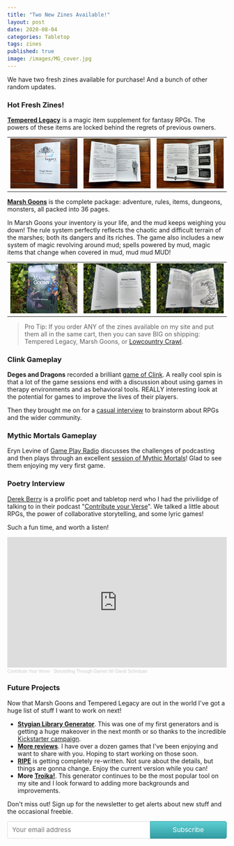 ```yaml
---
title: "Two New Zines Available!"
layout: post
date: 2020-08-04
categories: Tabletop
tags: zines
published: true
image: /images/MG_cover.jpg
---
```


We have two fresh zines available for purchase! And a bunch of other random updates.

### Hot Fresh Zines!

[**Tempered Legacy**](/tempered-legacy) is a magic item supplement for fantasy RPGs. The powers of these items are locked behind the regrets of previous owners. 

<table>
  <tbody>
    <tr>
      <td><a href="/images/Tempered-Print1.jpg" target="_blank"><img src="/images/Tempered-Print1.jpg" alt="Tempered-Print1.jpg"></a></td>
      <td><a href="/images/Tempered-Print2.jpg" target="_blank"><img src="/images/Tempered-Print2.jpg" alt="Tempered-Print2.jpg"></a></td>
      <td><a href="/images/Tempered-Print3.jpg" target="_blank"><img src="/images/Tempered-Print3.jpg" alt="Tempered-Print3.jpg"></a></td>
    </tr>
  </tbody>
</table>

[**Marsh Goons**](/marsh-goons) is the complete package: adventure, rules, items, dungeons, monsters, all packed into 36 pages.

In Marsh Goons your inventory is your life, and the mud keeps weighing you down! The rule system perfectly reflects the chaotic and difficult terrain of the marshes; both its dangers and its riches. The game also includes a new system of magic revolving around mud; spells powered by mud, magic items that change when covered in mud, mud mud MUD!

<table>
  <tbody>
    <tr>
      <td><a href="/images/MG_cover.jpg" target="_blank"><img src="/images/MG_cover.jpg" alt="MG_cover.jpg"></a></td>
      <td><a href="/images/MG_index.jpg" target="_blank"><img src="/images/MG_index.jpg" alt="MG_index.jpg"></a></td>
      <td><a href="/images/MG_mucker.jpg" target="_blank"><img src="/images/MG_mucker.jpg" alt="MG_mucker.jpg"></a></td>
    </tr>
  </tbody>
</table>

> Pro Tip: If you order ANY of the zines available on my site and put them all in the same cart, then you can save BIG on shipping: Tempered Legacy, Marsh Goons, or [Lowcountry Crawl](/lowcountry-crawl).

### Clink Gameplay

**Deges and Dragons** recorded a brilliant [game of Clink](https://www.youtube.com/watch?v=KSVjb-8G3BE&list=PLdHYsyQX1wspXz8wE0QfKk_T4OIXWeFg7). A really cool spin is that a lot of the game sessions end with a discussion about using games in therapy environments and as behavioral tools. REALLY interesting look at the potential for games to improve the lives of their players.

Then they brought me on for a [casual interview](https://www.youtube.com/watch?v=KK6HoTXjBWY) to brainstorm about RPGs and the wider community. 

### Mythic Mortals Gameplay

Eryn Levine of [Game Play Radio](https://radiofreebrooklyn.com/show/game-play-radio/) discusses the challenges of podcasting and then plays through an excellent [session of Mythic Mortals](https://megaphone.link/RADIO1531331639)! Glad to see them enjoying my very first game.

### Poetry Interview

[Derek Berry](https://derekberrywriter.com) is a prolific poet and tabletop nerd who I had the privilidge of talking to in their podcast "[Contribute your Verse](https://www.contributeyourverse.com/podcast)". We talked a little about RPGs, the power of collaborative storytelling, and some lyric games!

Such a fun time, and worth a listen!

<iframe width="100%" height="300" scrolling="no" frameborder="no" allow="autoplay" src="https://w.soundcloud.com/player/?url=https%3A//api.soundcloud.com/tracks/868967824&color=%23ff5500&auto_play=false&hide_related=false&show_comments=true&show_user=true&show_reposts=false&show_teaser=true&visual=true"></iframe><div style="font-size: 10px; color: #cccccc;line-break: anywhere;word-break: normal;overflow: hidden;white-space: nowrap;text-overflow: ellipsis; font-family: Interstate,Lucida Grande,Lucida Sans Unicode,Lucida Sans,Garuda,Verdana,Tahoma,sans-serif;font-weight: 100;"><a href="https://soundcloud.com/contributeyourverse" title="Contribute Your Verse" target="_blank" style="color: #cccccc; text-decoration: none;">Contribute Your Verse</a> · <a href="https://soundcloud.com/contributeyourverse/storytelling-through-games-w-david-shirduan" title="Storytelling Through Games W/ David Schirduan" target="_blank" style="color: #cccccc; text-decoration: none;">Storytelling Through Games W/ David Schirduan</a></div>

### Future Projects

Now that Marsh Goons and Tempered Legacy are out in the world I've got a huge list of stuff I want to work on next!

 - **[Stygian Library Generator](https://www.technicalgrimoire.com/stygiangenerator)**. This was one of my first generators and is getting a huge makeover in the next month or so thanks to the incredible [Kickstarter campaign](https://www.kickstarter.com/projects/soulmuppet/the-stygian-library-remastered).
 - **[More reviews](/david/extremely-interesting-role-playing-games)**. I have over a dozen games that I've been enjoying and want to share with you. Hoping to start working on those soon.
 - **[RIPE](/ripe)** is getting completely re-written. Not sure about the details, but things are gonna change. Enjoy the current version while you can!
 - **More [Troika!](/troikagenerator)**. This generator continues to be the most popular tool on my site and I look forward to adding more backgrounds and improvements.

Don't miss out! Sign up for the newsletter to get alerts about new stuff and the occasional freebie.

<style> .gumroad-follow-form-embed { zoom: 1; } .gumroad-follow-form-embed:before, .gumroad-follow-form-embed:after { display: table; line-height: 0; content: ""; } .gumroad-follow-form-embed:after { clear: both; } .gumroad-follow-form-embed * { margin: 0; border: 0; padding: 0; outline: 0; box-sizing: border-box !important; float: left !important; } .gumroad-follow-form-embed input { border-radius: 4px; border-top-right-radius: 0; border-bottom-right-radius: 0; font-family: -apple-system, ".SFNSDisplay-Regular", "Helvetica Neue", Helvetica, Arial, sans-serif; font-size: 15px; line-height: 20px; background: #fff; border: 1px solid #ddd; border-right: 0; color: #aaa; padding: 10px; box-shadow: inset 0 1px 0 rgba(0, 0, 0, 0.02); background-position: top right; background-repeat: no-repeat; text-rendering: optimizeLegibility; font-smoothing: antialiased; -webkit-appearance: none; -moz-appearance: caret; width: 65% !important; height: 40px !important; } .gumroad-follow-form-embed button { border-radius: 4px; border-top-left-radius: 0; border-bottom-left-radius: 0; box-shadow: 0 1px 1px rgba(0, 0, 0, 0.12); -webkit-transition: all .05s ease-in-out; transition: all .05s ease-in-out; display: inline-block; padding: 11px 15px 12px; cursor: pointer; color: #fff; font-size: 15px; line-height: 100%; font-family: -apple-system, ".SFNSDisplay-Regular", "Helvetica Neue", Helvetica, Arial, sans-serif; background: #36a9ae; border: 1px solid #31989d; filter: "progid:DXImageTransform.Microsoft.gradient(startColorstr=#5ccfd4, endColorstr=#329ca1, GradientType=0)"; background: -webkit-linear-gradient(#5ccfd4, #329ca1); background: linear-gradient(to bottom, #5ccfd4, #329ca1); height: 40px !important; width: 35% !important; } </style> <form action="https://gumroad.com/follow_from_embed_form" class="form gumroad-follow-form-embed" method="post"> <input name="seller_id" type="hidden" value="5212748328856"> <input name="email" placeholder="Your email address" type="email"> <button data-custom-highlight-color="" type="submit">Subscribe</button> </form>
